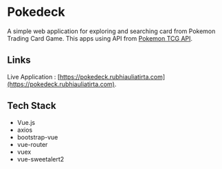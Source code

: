 # Pokedeck

A simple web application for exploring and searching card from Pokemon Trading Card Game. This apps using API from [Pokemon TCG API](https://pokemontcg.io/).

## Links
Live Application : [https://pokedeck.rubhiauliatirta.com](https://pokedeck.rubhiauliatirta.com).

## Tech Stack
- Vue.js
- axios
- bootstrap-vue
- vue-router
- vuex
- vue-sweetalert2
